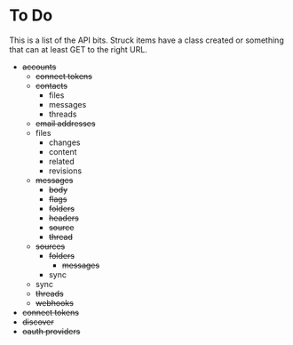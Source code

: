 # To Do

This is a list of the API bits. Struck items have a class created or something
that can at least GET to the right URL.

* <del>accounts</del>
    * <del>connect tokens</del>
    * <del>contacts</del>
        * files
        * messages
        * threads
    * <del>email addresses</del>
    * files
        * changes
        * content
        * related
        * revisions
    * <del>messages</del>
        * <del>body</del>
        * <del>flags</del>
        * <del>folders</del>
        * <del>headers</del>
        * <del>source</del>
        * <del>thread</del>
    * <del>sources</del>
        * <del>folders</del>
            * <del>messages</del>
        * sync
    * sync
    * <del>threads</del>
    * <del>webhooks</del>
* <del>connect tokens</del>
* <del>discover</del>
* <del>oauth providers</del>
